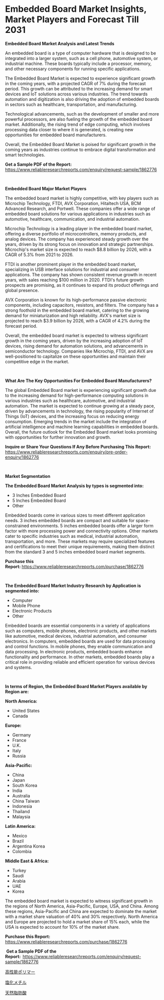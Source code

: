 <p><h1>Embedded Board Market Insights, Market Players and Forecast Till 2031</h1></p><p><strong>Embedded Board Market Analysis and Latest Trends</strong></p>
<p><p>An embedded board is a type of computer hardware that is designed to be integrated into a larger system, such as a cell phone, automotive system, or industrial machine. These boards typically include a processor, memory, and other necessary components for running specific applications.</p><p>The Embedded Board Market is expected to experience significant growth in the coming years, with a projected CAGR of 7% during the forecast period. This growth can be attributed to the increasing demand for smart devices and IoT solutions across various industries. The trend towards automation and digitization is also driving the adoption of embedded boards in sectors such as healthcare, transportation, and manufacturing.</p><p>Technological advancements, such as the development of smaller and more powerful processors, are also fueling the growth of the embedded board market. Additionally, the rising trend of edge computing, which involves processing data closer to where it is generated, is creating new opportunities for embedded board manufacturers.</p><p>Overall, the Embedded Board Market is poised for significant growth in the coming years as industries continue to embrace digital transformation and smart technologies.</p></p>
<p><strong>Get a Sample PDF of the Report:&nbsp;</strong> <a href="https://www.reliableresearchreports.com/enquiry/request-sample/1862776">https://www.reliableresearchreports.com/enquiry/request-sample/1862776</a></p>
<p>&nbsp;</p>
<p><strong>Embedded Board Major Market Players</strong></p>
<p><p>The embedded board market is highly competitive, with key players such as Microchip Technology, FTDI, AVX Corporation, Hitaltech USA, BCM Advanced Research, and Portwell. These companies offer a wide range of embedded board solutions for various applications in industries such as automotive, healthcare, communication, and industrial automation.</p><p>Microchip Technology is a leading player in the embedded board market, offering a diverse portfolio of microcontrollers, memory products, and analog devices. The company has experienced steady growth over the years, driven by its strong focus on innovation and strategic partnerships. Microchip's market size is expected to reach $8.8 billion by 2026, with a CAGR of 5.3% from 2021 to 2026.</p><p>FTDI is another prominent player in the embedded board market, specializing in USB interface solutions for industrial and consumer applications. The company has shown consistent revenue growth in recent years, with sales reaching $100 million in 2020. FTDI's future growth prospects are promising, as it continues to expand its product offerings and global presence.</p><p>AVX Corporation is known for its high-performance passive electronic components, including capacitors, resistors, and filters. The company has a strong foothold in the embedded board market, catering to the growing demand for miniaturization and high reliability. AVX's market size is projected to reach $3.9 billion by 2026, with a CAGR of 4.2% during the forecast period.</p><p>Overall, the embedded board market is expected to witness significant growth in the coming years, driven by the increasing adoption of IoT devices, rising demand for automation solutions, and advancements in semiconductor technology. Companies like Microchip, FTDI, and AVX are well-positioned to capitalize on these opportunities and maintain their competitive edge in the market.</p></p>
<p>&nbsp;</p>
<p><strong>What Are The Key Opportunities For Embedded Board Manufacturers?</strong></p>
<p><p>The global Embedded Board market is experiencing significant growth due to the increasing demand for high-performance computing solutions in various industries such as healthcare, automotive, and industrial automation. The market is expected to continue growing at a steady pace, driven by advancements in technology, the rising popularity of Internet of Things (IoT) devices, and the increasing focus on reducing energy consumption. Emerging trends in the market include the integration of artificial intelligence and machine learning capabilities in embedded boards. Overall, the future outlook for the Embedded Board market looks promising with opportunities for further innovation and growth.</p></p>
<p><strong>Inquire or Share Your Questions If Any Before Purchasing This Report:</strong> <a href="https://www.reliableresearchreports.com/enquiry/pre-order-enquiry/1862776">https://www.reliableresearchreports.com/enquiry/pre-order-enquiry/1862776</a></p>
<p>&nbsp;</p>
<p><strong>Market Segmentation</strong></p>
<p><strong>The Embedded Board Market Analysis by types is segmented into:</strong></p>
<p><ul><li>3 Inches Embedded Board</li><li>5 Inches Embedded Board</li><li>Other</li></ul></p>
<p><p>Embedded boards come in various sizes to meet different application needs. 3 inches embedded boards are compact and suitable for space-constrained environments. 5 inches embedded boards offer a larger form factor with more processing power and connectivity options. Other markets cater to specific industries such as medical, industrial automation, transportation, and more. These markets may require specialized features and certifications to meet their unique requirements, making them distinct from the standard 3 and 5 inches embedded board market segments.</p></p>
<p><strong>Purchase this Report:&nbsp;</strong><a href="https://www.reliableresearchreports.com/purchase/1862776">https://www.reliableresearchreports.com/purchase/1862776</a></p>
<p>&nbsp;</p>
<p><strong>The Embedded Board Market Industry Research by Application is segmented into:</strong></p>
<p><ul><li>Computer</li><li>Mobile Phone</li><li>Electronic Products</li><li>Other</li></ul></p>
<p><p>Embedded boards are essential components in a variety of applications such as computers, mobile phones, electronic products, and other markets like automotive, medical devices, industrial automation, and consumer electronics. In computers, embedded boards are used for data processing and control functions. In mobile phones, they enable communication and data processing. In electronic products, embedded boards enhance functionality and performance. In other markets, embedded boards play a critical role in providing reliable and efficient operation for various devices and systems.</p></p>
<p>&nbsp;</p>
<p><strong>In terms of Region, the Embedded Board Market Players available by Region are:</strong></p>
<p>
    <p> <strong> North America: </strong>
        <ul>
            <li>United States</li>
            <li>Canada</li>
        </ul>
        </p> 
    <p> <strong> Europe: </strong>
        <ul>
            <li>Germany</li>
            <li>France</li>
            <li>U.K.</li>
            <li>Italy</li>
            <li>Russia</li>
        </ul>
        </p> 
    <p> <strong> Asia-Pacific: </strong>
        <ul>
            <li>China</li>
            <li>Japan</li>
            <li>South Korea</li>
            <li>India</li>
            <li>Australia</li>
            <li>China Taiwan</li>
            <li>Indonesia</li>
            <li>Thailand</li>
            <li>Malaysia</li>
        </ul>
        </p> 
    <p> <strong> Latin America: </strong>
        <ul>
            <li>Mexico</li>
            <li>Brazil</li>
            <li>Argentina Korea</li>
            <li>Colombia</li>
        </ul>
        </p> 
    <p> <strong> Middle East & Africa: </strong>
        <ul>
            <li>Turkey</li>
            <li>Saudi</li>
            <li>Arabia</li>
            <li>UAE</li>
            <li>Korea</li>
        </ul>
    </p>
    </p>
<p><p>The embedded board market is expected to witness significant growth in the regions of North America, Asia-Pacific, Europe, USA, and China. Among these regions, Asia-Pacific and China are expected to dominate the market with a market share valuation of 40% and 30% respectively. North America and Europe are projected to hold a market share of 15% each, while the USA is expected to account for 10% of the market share.</p></p>
<p><strong>Purchase this Report: </strong><a href="https://www.reliableresearchreports.com/purchase/1862776">https://www.reliableresearchreports.com/purchase/1862776</a></p>
<p>&nbsp;<strong>Get a Sample PDF of the Report:&nbsp;&nbsp;</strong><a href="https://www.reliableresearchreports.com/enquiry/request-sample/1862776">https://www.reliableresearchreports.com/enquiry/request-sample/1862776</a></p>
<p><strong></strong></p>
<p><p><a href="https://github.com/sghwr779811674/Market-Research-Report-List-1/blob/main/58793138702.md">高性能ポリマー</a></p><p><a href="https://github.com/lily-u-genius/Market-Research-Report-List-1/blob/main/66328428701.md">塩化メチル</a></p><p><a href="https://github.com/dandier2003/Market-Research-Report-List-1/blob/main/58343108703.md">天然脂肪酸</a></p></p>